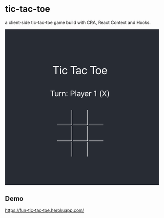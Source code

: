 # tic-tac-toe

a client-side tic-tac-toe game build with CRA, React Context and Hooks.

![game](game.png)

## Demo

https://fun-tic-tac-toe.herokuapp.com/
